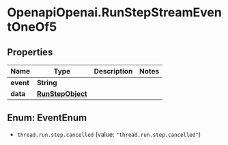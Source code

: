 # OpenapiOpenai.RunStepStreamEventOneOf5

## Properties

Name | Type | Description | Notes
------------ | ------------- | ------------- | -------------
**event** | **String** |  | 
**data** | [**RunStepObject**](RunStepObject.md) |  | 



## Enum: EventEnum


* `thread.run.step.cancelled` (value: `"thread.run.step.cancelled"`)




